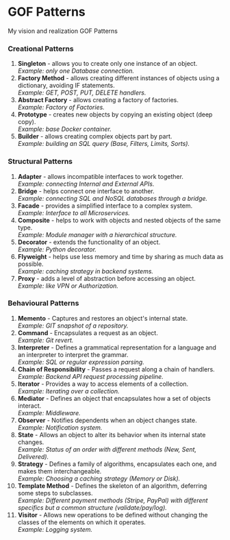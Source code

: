 # GOF Patterns
My vision and realization GOF Patterns 
### Creational Patterns
1. **Singleton** - allows you to create only one instance of an object.  
   *Example: only one Database connection.*
2. **Factory Method** - allows creating different instances of objects using a dictionary, avoiding IF statements.  
   *Example: GET, POST, PUT, DELETE handlers.*
3. **Abstract Factory** - allows creating a factory of factories.  
   *Example: Factory of Factories.*
4. **Prototype** - creates new objects by copying an existing object (deep copy).  
   *Example: base Docker container.*
5. **Builder** - allows creating complex objects part by part.  
   *Example: building an SQL query (Base, Filters, Limits, Sorts).*

### Structural Patterns
1. **Adapter** - allows incompatible interfaces to work together.  
   *Example: connecting Internal and External APIs.*
2. **Bridge** - helps connect one interface to another.  
   *Example: connecting SQL and NoSQL databases through a bridge.*
3. **Facade** - provides a simplified interface to a complex system.  
   *Example: Interface to all Microservices.*
4. **Composite** - helps to work with objects and nested objects of the same type.  
   *Example: Module manager with a hierarchical structure.*
5. **Decorator** - extends the functionality of an object.  
   *Example: Python decorator.*
6. **Flyweight** - helps use less memory and time by sharing as much data as possible.  
   *Example: caching strategy in backend systems.*
7. **Proxy** - adds a level of abstraction before accessing an object.  
   *Example: like VPN or Authorization.*

### Behavioural Patterns
1. **Memento** - Captures and restores an object's internal state.  
   *Example: GIT snapshot of a repository.*
2. **Command** - Encapsulates a request as an object.  
   *Example: Git revert.*
3. **Interpreter** - Defines a grammatical representation for a language and an interpreter to interpret the grammar.  
   *Example: SQL or regular expression parsing.*
4. **Chain of Responsibility** - Passes a request along a chain of handlers.  
   *Example: Backend API request processing pipeline.*
5. **Iterator** - Provides a way to access elements of a collection.  
   *Example: Iterating over a collection.*
6. **Mediator** - Defines an object that encapsulates how a set of objects interact.  
   *Example: Middleware.*
7. **Observer** - Notifies dependents when an object changes state.  
   *Example: Notification system.*
8. **State** - Allows an object to alter its behavior when its internal state changes.  
   *Example: Status of an order with different methods (New, Sent, Delivered).*
9. **Strategy** - Defines a family of algorithms, encapsulates each one, and makes them interchangeable.  
   *Example: Choosing a caching strategy (Memory or Disk).*
10. **Template Method** - Defines the skeleton of an algorithm, deferring some steps to subclasses.  
    *Example: Different payment methods (Stripe, PayPal) with different specifics but a common structure (validate/pay/log).*
11. **Visitor** - Allows new operations to be defined without changing the classes of the elements on which it operates.  
    *Example: Logging system.*
